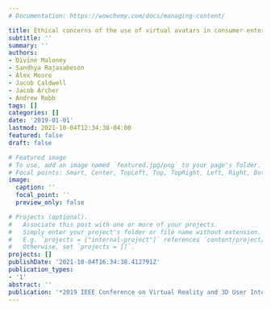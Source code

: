 ```yaml
---
# Documentation: https://wowchemy.com/docs/managing-content/

title: Ethical concerns of the use of virtual avatars in consumer entertainment
subtitle: ''
summary: ''
authors:
- Divine Maloney
- Sandhya Rajasabeson
- Alex Moore
- Jacob Caldwell
- Jacob Archer
- Andrew Robb
tags: []
categories: []
date: '2019-01-01'
lastmod: 2021-10-04T12:34:38-04:00
featured: false
draft: false

# Featured image
# To use, add an image named `featured.jpg/png` to your page's folder.
# Focal points: Smart, Center, TopLeft, Top, TopRight, Left, Right, BottomLeft, Bottom, BottomRight.
image:
  caption: ''
  focal_point: ''
  preview_only: false

# Projects (optional).
#   Associate this post with one or more of your projects.
#   Simply enter your project's folder or file name without extension.
#   E.g. `projects = ["internal-project"]` references `content/project/deep-learning/index.md`.
#   Otherwise, set `projects = []`.
projects: []
publishDate: '2021-10-04T16:34:38.412791Z'
publication_types:
- '1'
abstract: ''
publication: '*2019 IEEE Conference on Virtual Reality and 3D User Interfaces (VR)*'
---
```

